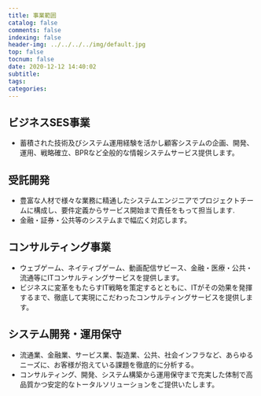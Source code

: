 ```yaml
---
title: 事業範囲
catalog: false
comments: false
indexing: false
header-img: ../../../../img/default.jpg
top: false
tocnum: false
date: 2020-12-12 14:40:02
subtitle:
tags:
categories:
---
```

## ビジネスSES事業
- 蓄積された技術及びシステム運用経験を活かし顧客システムの企画、開発、運用、戦略確立、BPRなど全般的な情報システムサービス提供します。

## 受託開発
- 豊富な人材で様々な業務に精通したシステムエンジニアでプロジェクトチームに構成し、要件定義からサービス開始まで責任をもって担当します.
- 金融・証券・公共等のシステムまで幅広く対応します。

## コンサルティング事業
- ウェブゲーム、ネイティブゲーム、動画配信サビース、金融・医療・公共・流通等にITコンサルティングサービスを提供します。
- ビジネスに変革をもたらすIT戦略を策定するとともに、ITがその効果を発揮するまで、徹底して実現にこだわったコンサルティングサービスを提供します。

## システム開発・運用保守
- 流通業、金融業、サービス業、製造業、公共、社会インフラなど、あらゆるニーズに、お客様が抱えている課題を徹底的に分析する。
- コンサルティング、開発、システム構築から運用保守まで充実した体制で高品質かつ安定的なトータルソリューションをご提供いたします。